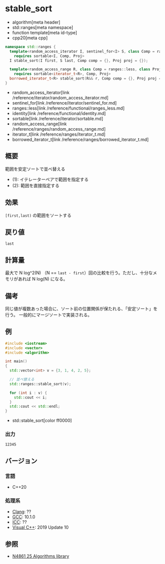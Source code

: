 # stable_sort
* algorithm[meta header]
* std::ranges[meta namespace]
* function template[meta id-type]
* cpp20[meta cpp]

```cpp
namespace std::ranges {
  template<random_access_iterator I, sentinel_for<I> S, class Comp = ranges::less, class Proj = identity>
    requires sortable<I, Comp, Proj>
  I stable_sort(I first, S last, Comp comp = {}, Proj proj = {});            // (1)

  template<random_access_range R, class Comp = ranges::less, class Proj = identity>
    requires sortable<iterator_t<R>, Comp, Proj>
  borrowed_iterator_t<R> stable_sort(R&& r, Comp comp = {}, Proj proj = {}); // (2)
}
```
* random_access_iterator[link /reference/iterator/random_access_iterator.md]
* sentinel_for[link /reference/iterator/sentinel_for.md]
* ranges::less[link /reference/functional/ranges_less.md]
* identity[link /reference/functional/identity.md]
* sortable[link /reference/iterator/sortable.md]
* random_access_range[link /reference/ranges/random_access_range.md]
* iterator_t[link /reference/ranges/iterator_t.md]
* borrowed_iterator_t[link /reference/ranges/borrowed_iterator_t.md]

## 概要
範囲を安定ソートで並べ替える

* (1): イテレーターペアで範囲を指定する
* (2): 範囲を直接指定する

## 効果
`[first,last)` の範囲をソートする


## 戻り値
`last`

## 計算量
最大で N log^2(N) （N == `last - first`）回の比較を行う。ただし、十分なメモリがあれば N log(N) になる。


## 備考
同じ値が複数あった場合に、ソート前の位置関係が保たれる、「安定ソート」を行う。
一般的にマージソートで実装される。


## 例
```cpp example
#include <iostream>
#include <vector>
#include <algorithm>

int main()
{
  std::vector<int> v = {3, 1, 4, 2, 5};

  // 並べ替える
  std::ranges::stable_sort(v);

  for (int i : v) {
    std::cout << i;
  }
  std::cout << std::endl;
}
```
* std::stable_sort[color ff0000]

### 出力
```
12345
```

## バージョン
### 言語
- C++20

### 処理系
- [Clang](/implementation.md#clang): ??
- [GCC](/implementation.md#gcc): 10.1.0
- [ICC](/implementation.md#icc): ??
- [Visual C++](/implementation.md#visual_cpp): 2019 Update 10

## 参照
- [N4861 25 Algorithms library](https://timsong-cpp.github.io/cppwp/n4861/algorithms)
